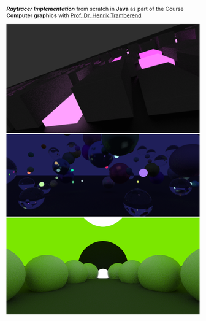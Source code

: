 ***Raytracer Implementation*** from scratch in **Java**
as part of the Course **Computer graphics** with [Prof. Dr. Henrik Tramberend](https://tramberend.beuth-hochschule.de/)

![](https://raw.githubusercontent.com/Tautellini/Java-Raytracer/master/doc/a08-1.png)
![](https://raw.githubusercontent.com/Tautellini/Java-Raytracer/master/doc/a06-mirrors-glass-2.png)
![](https://raw.githubusercontent.com/Tautellini/Java-Raytracer/master/doc/a05-diffuse-spheres.png)
